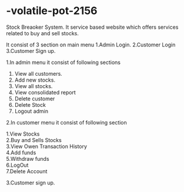 # -volatile-pot-2156

Stock Breaoker System.
It service based website which offers services related to buy and sell stocks.

It consist of 3 section on main menu 
1.Admin Login. 
2.Customer Login 
3.Customer Sign up.

1.In admin menu it consist of following sections
1. View all customers.
2. Add new stocks.
3. View all stocks.
4. View consolidated report
5. Delete customer
6. Delete Stock
7. Logout admin


2.In customer menu it consist of following section

1.View Stocks                           
2.Buy and Sells Stocks                  
3.View Owen Transaction History         
4.Add funds                             
5.Withdraw funds                        
6.LogOut                                
7.Delete Account  

3.Customer sign up.
